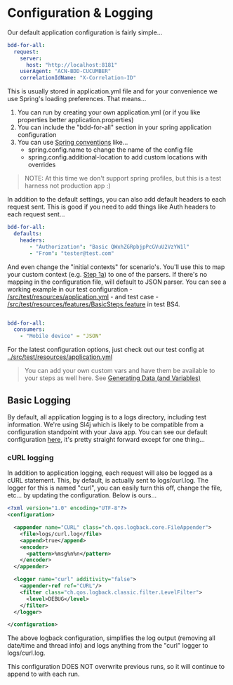 # Configuration & Logging

Our default application configuration is fairly simple...

```yaml
bdd-for-all:
  request:
    server:
      host: "http://localhost:8181"
    userAgent: "ACN-BDD-CUCUMBER"
    correlationIdName: "X-Correlation-ID"
```

This is usually stored in application.yml file and for your convenience we use Spring's loading preferences.  That means...

1. You can run by creating your own application.yml (or if you like properties better application.properties)
2. You can include the "bdd-for-all" section in your spring application configuration
3. You can use [Spring conventions](https://docs.spring.io/spring-boot/docs/2.1.9.RELEASE/reference/html/boot-features-external-config.html#boot-features-external-config-application-property-files) like...
    * spring.config.name to change the name of the config file
    * spring.config.additional-location to add custom locations with overrides
   
> NOTE: At this time we don't support spring profiles, but this is a test harness not production app :)

In addition to the default settings, you can also add default headers to each request sent.  This is good if you need to add things like Auth headers to each request sent...

```yaml
bdd-for-all:
  defaults:
    headers:
       - "Authorization": "Basic QWxhZGRpbjpPcGVuU2VzYW1l"
       - "From": "tester@test.com"
```

And even change the "initial contexts" for scenario's.  You'll use this to map your custom context (e.g. [Step 1a](GRAMMAR.md)) to one of the parsers.  If there's no mapping in the configuration file, will default to JSON parser.  You can see a working example in our test configuration - [/src/test/resources/application.yml](/src/test/resources/application.yml) - and test case - [/src/test/resources/features/BasicSteps.feature](/src/test/resources/features/BasicSteps.feature) in test BS4.

```yaml

bdd-for-all:
  consumers:
    - "Mobile device" = "JSON"
```

For the latest configuration options, just check out our test config at [../src/test/resources/application.yml](../src/test/resources/application.yml)

> You can add your own custom vars and have them be available to your steps as well here.  See [Generating Data (and Variables)](DATAGEN.md)


## Basic Logging

By default, all application logging is to a logs directory, including test information.  We're using Sl4j which is likely to be compatible from a configuration standpoint with your Java app.  You can see our default configuration [here](../src/test/resources/logback.xml), it's pretty straight forward except for one thing...

### cURL logging

In addition to application logging, each request will also be logged as a cURL statement.  This, by default, is actually sent to logs/curl.log.  The logger for this is named "curl", you can easily turn this off, change the file, etc... by updating the configuration.  Below is ours...

```xml
<?xml version="1.0" encoding="UTF-8"?>
<configuration>

  <appender name="CURL" class="ch.qos.logback.core.FileAppender">
    <file>logs/curl.log</file>
    <append>true</append>
    <encoder>
      <pattern>%msg%n%n</pattern>
    </encoder>
  </appender>

  <logger name="curl" additivity="false">
    <appender-ref ref="CURL"/>
    <filter class="ch.qos.logback.classic.filter.LevelFilter">
      <level>DEBUG</level>
    </filter>
  </logger>

</configuration>
```

The above logback configuration, simplifies the log output (removing all date/time and thread info) and logs anything from the "curl" logger to logs/curl.log.

This configuration DOES NOT overwrite previous runs, so it will continue to append to with each run.